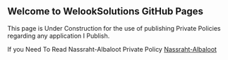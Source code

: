## Welcome to WelookSolutions GitHub Pages

This page is Under Construction for the use of publishing Private Policies regarding any application I Publish. 


If you Need To Read Nassraht-Albaloot Private Policy [Nassraht-Albaloot](https://welooksolutions.github.io/WelooksolutionsWeb/Nassrah-Albaloot.html)
